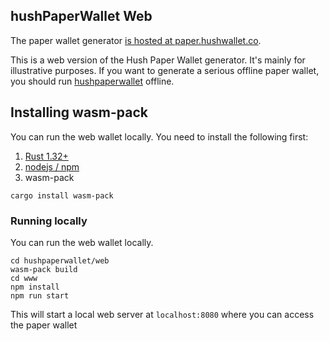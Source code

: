 ## hushPaperWallet Web
The paper wallet generator [is hosted at paper.hushwallet.co](https://paper.myhush.org).

This is a web version of the Hush Paper Wallet generator. It's mainly for illustrative purposes. If you want to generate a serious offline paper wallet, you should run [hushpaperwallet](https://github.com/MyHush/hushpaperwallet) offline. 

## Installing wasm-pack
You can run the web wallet locally. You need to install the following first:
1. [Rust 1.32+](https://www.rust-lang.org/tools/install)
2. [nodejs / npm](https://www.npmjs.com/get-npm)
3. wasm-pack
```
cargo install wasm-pack
```

### Running locally
You can run the web wallet locally.

```
cd hushpaperwallet/web
wasm-pack build
cd www
npm install
npm run start
```

This will start a local web server at `localhost:8080` where you can access the paper wallet
